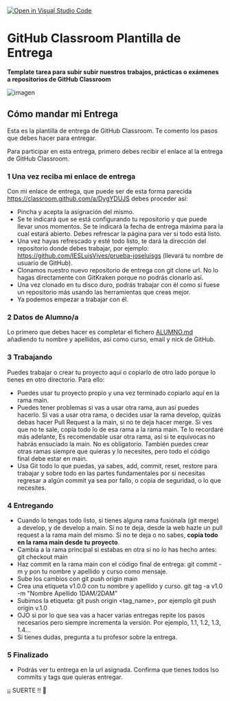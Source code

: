 [![Open in Visual Studio Code](https://classroom.github.com/assets/open-in-vscode-f059dc9a6f8d3a56e377f745f24479a46679e63a5d9fe6f495e02850cd0d8118.svg)](https://classroom.github.com/online_ide?assignment_repo_id=6282107&assignment_repo_type=AssignmentRepo)
# GitHub Classroom Plantilla de Entrega

**Template tarea para subir subir nuestros trabajos, prácticas o exámenes a repositorios de GitHub Classroom**


![imagen](https://github.blog/wp-content/uploads/2019/08/github-classroom-1200-630.png)

## Cómo mandar mi Entrega
Esta es la plantilla de entrega de GitHub Classroom. Te comento los pasos que debes hacer para entregar.

Para participar en esta entrega, primero debes recibir el enlace al la entrega de GitHub Classroom.

### 1 Una vez reciba mi enlace de entrega
Con mi enlace de entrega, que puede ser de esta forma parecida https://classroom.github.com/a/DygYDUJS debes proceder así:
- Pincha y acepta la asignación del mismo.
- Se te indicará que se está configurando tu repositorio y que puede llevar unos momentos. Se te indicará la fecha de entrega máxima para la cual estará abierto. Debes refrescar la página para ver si todo está listo.
- Una vez hayas refrescado y esté todo listo, te dará la dirección del repositorio donde debes trabajar, por ejemplo: https://github.com/IESLuisVives/prueba-joseluisgs (llevará tu nombre de usuario de GitHub). 
- Clonamos nuestro nuevo repositorio de entrega con git clone url. No lo hagas directamente con GitKraken porque no podrás clonarlo así.
- Una vez clonado en tu disco duro, podrás trabajar con él como si fuese un repositorio más usando las herramientas que creas mejor.
- Ya podemos empezar a trabajar con él.

### 2 Datos de Alumno/a
Lo primero que debes hacer es completar el fichero [ALUMNO.md](ALUMNO.md) añadiendo tu nombre y apellidos, así como curso, email y nick de GitHub.

### 3 Trabajando
Puedes trabajar o crear tu proyecto aquí o copiarlo de otro lado porque lo tienes en otro directorio. Para ello:
- Puedes usar tu proyecto propio y una vez terminado copiarlo aquí en la rama main.
- Puedes tener problemas si vas a usar otra rama, aun así puedes hacerlo. Si vas a usar otra rama, o decides usar la rama develop, quizás debas hacer Pull Request a la main, si no te deja hacer merge. Si ves que no te sale, copia todo lo de esa rama a la rama main. Te lo recordaré más adelante, Es recomendable usar otra rama, así si te equivocas no habrás ensuciado la main. No es obligatorio. También puedes crear otras ramas siempre que quieras y lo necesites, pero todo el código final debe estar en main.
- Usa Git todo lo que puedas, ya sabes, add, commit, reset, restore para trabajar y sobre todo en las partes fundamentales por si necesitas regresar a algún commit ya sea por fallo, o copia de seguridad, o lo que necesites.

### 4 Entregando
- Cuando lo tengas todo listo, si tienes alguna rama fusiónala (git merge) a develop, y de develop a main. Si no te deja, desde la web hazle un pull request a la rama main del mismo. Si no te deja o no sabes, **copia todo en la rama main desde tu proyecto**. 
- Cambia a la rama principal si estabas en otra si no lo has hecho antes: git checkout main
- Haz commit en la rama main con el código final de entrega: git commit -m y pon tu nombre y apellido y curso como mensaje.
- Sube los cambios con git push origin main
- Crea una etiqueta v1.0.0 con tu nombre y apellido y curso. git tag -a v1.0 -m "Nombre Apellido 1DAM/2DAM"
- Subimos la etiqueta: git push origin <tag_name>, por ejemplo git push origin v.1.0
- OJO si por lo que sea vas a hacer varias entregas repite los pasos necesarios pero siempre incrementa la versión. Por ejemplo, 1.1, 1.2, 1.3, 1.4...
- Si tienes dudas, pregunta a tu profesor sobre la entrega.

### 5 Finalizado
- Podrás ver tu entrega en la url asignada. Confirma que tienes todos lso commits y tags que quieras entregar.

¡¡ SUERTE !! 🦾




